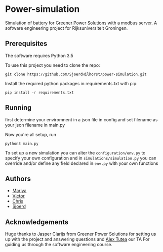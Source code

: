 # Power-simulation
Simulation of battery for [Greener Power Solutions](https://www.gogreener.eu/) with a modbus server.
A software engineering project for Rijksuniversiteit Groningen.

## Prerequisites
The software requires Python 3.5

To use this project you need to clone the repo:
```
git clone https://github.com/SjoerdHilhorst/power-simulation.git
```

Install the required python packages in requirements.txt with pip

```pip install -r requirements.txt```


## Running
first determine your enviromnent in a json file in config
and set filename as your json filename in main.py 

Now you're all setup, run
```
python3 main.py
```
To set up a new simulation you can alter the ```configuration/env.py``` to specify your own configuration and in ```simulations/simulation.py``` you can override and/or define any field declared in ```env.py``` with your own functions

## Authors
* [Mariya](https://github.com/m-ariya)
* [Victor](https://github.com/vicimikul)
* [Chris](https://github.com/chrisw889)
* [Sjoerd](https://github.com/SjoerdHilhorst)

## Acknowledgements
Huge thanks to Jasper Clarijs from Greener Power Solutions for setting us up with the project and answering questions
and [Alex Tutea](https://github.com/alextutea) our TA For guiding us through the software engineering course.
